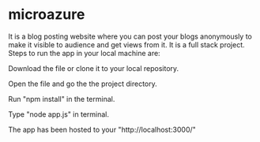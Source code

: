 # microazure
It is a blog posting website where you can post your blogs anonymously to make it visible to audience and get views from it. It is a full stack project.
Steps to run the app in your local machine are:

Download the file or clone it to your local repository.

Open the file and go the the project directory.

Run "npm install" in the terminal.

Type "node app.js" in terminal.

The app has been hosted to your "http://localhost:3000/"

